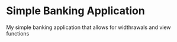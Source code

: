 # Simple Banking Application

My simple banking application that allows for widthrawals and view functions
